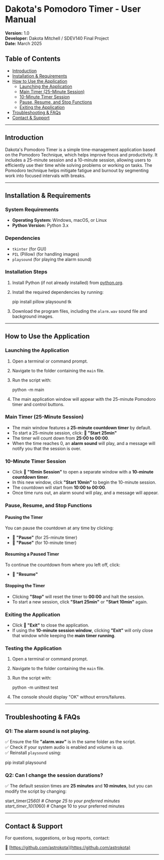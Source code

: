 # Dakota's Pomodoro Timer - User Manual

**Version:** 1.0  
**Developer:** Dakota Mitchell / SDEV140 Final Project  
**Date:** March 2025  

## Table of Contents
- [Introduction](#introduction)
- [Installation & Requirements](#installation--requirements)
- [How to Use the Application](#how-to-use-the-application)
  - [Launching the Application](#launching-the-application)
  - [Main Timer (25-Minute Session)](#main-timer-25-minute-session)
  - [10-Minute Timer Session](#10-minute-timer-session)
  - [Pause, Resume, and Stop Functions](#pause-resume-and-stop-functions)
  - [Exiting the Application](#exiting-the-application)
- [Troubleshooting & FAQs](#troubleshooting--faqs)
- [Contact & Support](#contact--support)

---

## Introduction
Dakota's Pomodoro Timer is a simple time-management application based on the Pomodoro Technique, which helps improve focus and productivity. It includes a 25-minute session and a 10-minute session, allowing users to efficiently use their time while solving problems or working on tasks. The Pomodoro technique helps mitigate fatigue and burnout by segmenting work into focused intervals with breaks.

---

## Installation & Requirements

### System Requirements
- **Operating System:** Windows, macOS, or Linux  
- **Python Version:** Python 3.x  

### Dependencies
- `tkinter` (for GUI)
- `PIL` (Pillow) (for handling images)
- `playsound` (for playing the alarm sound)

### Installation Steps
1. Install Python (if not already installed) from [python.org](https://www.python.org).
2. Install the required dependencies by running:

   
   pip install pillow playsound tk
   

3. Download the program files, including the `alarm.wav` sound file and background images.

---

## How to Use the Application

### Launching the Application
1. Open a terminal or command prompt.
2. Navigate to the folder containing the `main` file.
3. Run the script with:

   
   python -m main
   

4. The main application window will appear with the 25-minute Pomodoro timer and control buttons.

### Main Timer (25-Minute Session)
- The main window features a **25-minute countdown timer** by default.
- To start a 25-minute session, click:
  **🔴 "Start 25min"**
- The timer will count down from **25:00 to 00:00**.
- When the time reaches 0, an **alarm sound** will play, and a message will notify you that the session is over.

### 10-Minute Timer Session
- Click **🔴 "10min Session"** to open a separate window with a **10-minute countdown timer**.
- In this new window, click **"Start 10min"** to begin the 10-minute session.
- The countdown will start from **10:00 to 00:00**.
- Once time runs out, an alarm sound will play, and a message will appear.

### Pause, Resume, and Stop Functions

#### **Pausing the Timer**
You can pause the countdown at any time by clicking:  
- 🔴 **"Pause"** (for 25-minute timer)  
- 🔴 **"Pause"** (for 10-minute timer)  

#### **Resuming a Paused Timer**
To continue the countdown from where you left off, click:  
- 🔴 **"Resume"**  

#### **Stopping the Timer**
- Clicking **"Stop"** will reset the timer to **00:00** and halt the session.
- To start a new session, click **"Start 25min"** or **"Start 10min"** again.

### Exiting the Application
- Click **🔴 "Exit"** to close the application.
- If using the **10-minute session window**, clicking **"Exit"** will only close that window while keeping the **main timer running**.

### Testing the Application
1. Open a terminal or command prompt.
2. Navigate to the folder containing the `main` file.
3. Run the script with:

   
   python -m unittest test
   

4. The console should display "OK" without errors/failures.
---

## Troubleshooting & FAQs

### **Q1: The alarm sound is not playing.**
✅ Ensure the file **"alarm.wav"** is in the same folder as the script.  
✅ Check if your system audio is enabled and volume is up.  
✅ Reinstall `playsound` using:


pip install playsound


### **Q2: Can I change the session durations?**
✅ The default session times are **25 minutes** and **10 minutes**, but you can modify the script by changing:


start_timer(25*60)  # Change 25 to your preferred minutes  
start_timer_10(10*60)  # Change 10 to your preferred minutes  


---

## Contact & Support
For questions, suggestions, or bug reports, contact:  

🔗 [https://github.com/astrokota](https://github.com/astrokota)

---
